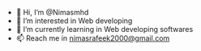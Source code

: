 - 👋 Hi, I’m @Nimasmhd
- 👀 I’m interested in Web developing
- 🌱 I’m currently learning in Web developing softwares 
- 📫 Reach me in nimasrafeek2000@gmail.com

<!---
Nimasmhd/Nimasmhd is a ✨ special ✨ repository because its `README.md` (this file) appears on your GitHub profile.
You can click the Preview link to take a look at your changes.
--->
